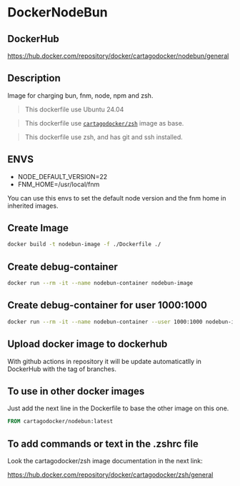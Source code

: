 # DockerNodeBun

## DockerHub

https://hub.docker.com/repository/docker/cartagodocker/nodebun/general

## Description

Image for charging bun, fnm, node, npm and zsh.

> This dockerfile use Ubuntu 24.04

> This dockerfile use [```cartagodocker/zsh```](https://hub.docker.com/repository/docker/cartagodocker/zsh/general) image as base.

> This dockerfile use zsh, and has git and ssh installed.

## ENVS

- NODE_DEFAULT_VERSION=22
- FNM_HOME=/usr/local/fnm

You can use this envs to set the default node version and the fnm home in inherited images.

## Create Image

````bash
docker build -t nodebun-image -f ./Dockerfile ./
````

## Create debug-container

````bash
docker run --rm -it --name nodebun-container nodebun-image
````

## Create debug-container for user 1000:1000

````bash
docker run --rm -it --name nodebun-container --user 1000:1000 nodebun-image
````

## Upload docker image to dockerhub

With github actions in repository it will be update automaticatlly in DockerHub with the tag of branches.

## To use in other docker images

Just add the next line in the Dockerfile to base the other image on this one.

````Dockerfile 
FROM cartagodocker/nodebun:latest
````

## To add commands or text in the .zshrc file

Look the cartagodocker/zsh image documentation in the next link:

https://hub.docker.com/repository/docker/cartagodocker/zsh/general


